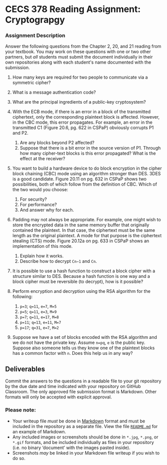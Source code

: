 # CECS 378 Reading Assignment: Cryptograpgy

### Assignment Description
Answer the following questions from the Chapter 2, 20, and 21 reading from your textbook. You may work on these questions with one or two other partners, but *all* students must submit the document individually in their own repositories along with each student's name documented with the submission.

1. How many keys are required for two people to communicate via a symmetric cipher?

2. What is a message authentication code?

3. What are the principal ingredients of a public-key cryptosystem?

4. With the ECB mode, if there is an error in a block of the transmitted ciphertext, only the corresponding plaintext block is affected. However, in the CBC mode, this error propagates. For example, an error in the transmitted C1 (Figure 20.6, pg. 622 in CSPaP) obviously corrupts P1 and P2.
   1. Are any blocks beyond P2 affected?
   2. Suppose that there is a bit error in the source version of P1. Through how many cipher-text blocks is this error propagated? What is the effect at the receiver?

5. You want to build a hardware device to do block encryption in the cipher block chaining (CBC) mode using an algorithm stronger than DES. 3DES is a good candidate. Figure 20.11 on pg. 632 in CSPaP shows two possibilities, both of which follow from the definition of CBC. Which of the two would you choose:
   1. For security?
   2. For performance?
   3. And answer why for each.
      
6. Padding may not always be appropriate. For example, one might wish to store the encrypted data in the same memory buffer that originally contained the plaintext. In that case, the ciphertext must be the same length as the original plaintext. A mode for that purpose is the ciphertext stealing (CTS) mode. Figure 20.12a on pg. 633 in CSPaP shows an implementation of this mode.
   1. Explain how it works.
   2. Describe how to decrypt `Cn−1` and `Cn`.

7. It is possible to use a hash function to construct a block cipher with a structure similar to DES. Because a hash function is one way and a block cipher must be reversible (to decrypt), how is it possible?

8.  Perform encryption and decryption using the RSA algorithm for the following:
    1.  `p=3`; `q=11`, `e=7`, `M=5`
    2.  `p=5`; `q=11`, `e=3`, `M=9`
    3.  `p=7`; `q=11`, `e=17`, `M=8`
    4.  `p=11`; `q=13`, `e=11`, `M=7`
    5.  `p=17`; `q=31`, `e=7`, `M=2`

9.  Suppose we have a set of blocks encoded with the RSA algorithm and we do not have the private key. Assume `n=pq`, `e` is the public key. Suppose also someone tells us they know one of the plaintext blocks has a common factor with `n`. Does this help us in any way?

## Deliverables

Commit the answers to the questions in a readable file to your git repository by the due date and time indicated with your repository on GitHub Classroom. The only approved file submission format is Markdown. Other formats will only be accepted with explicit approval.

### Please note:

* Your writeup file *must* be done in [Markdown](https://docs.github.com/en/get-started/writing-on-github/getting-started-with-writing-and-formatting-on-github/basic-writing-and-formatting-syntax) format and must be included in the repository as a separate file. View the file [`README.md`](README.md?plain=1) for an example of Markdown.
* Any included images or screenshots should be done in `*.jpg`, `*.png`, or `*.gif` formats, and be included individually as files in your repository (i.e. no binary ‘document’ with the images pasted inside).
* Screenshots *may* be linked in your Markdown file writeup if you wish to do so.